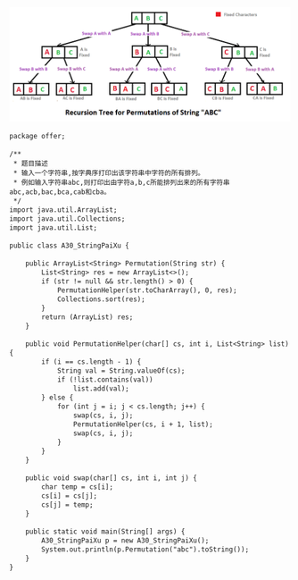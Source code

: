 ![icon](img/A30_StringPaiXu.png)     

	package offer;
	
	/**
	 * 题目描述
	 * 输入一个字符串,按字典序打印出该字符串中字符的所有排列。
	 * 例如输入字符串abc,则打印出由字符a,b,c所能排列出来的所有字符串abc,acb,bac,bca,cab和cba。
	 */
	import java.util.ArrayList;
	import java.util.Collections;
	import java.util.List;
	
	public class A30_StringPaiXu {
	
		public ArrayList<String> Permutation(String str) {
			List<String> res = new ArrayList<>();
			if (str != null && str.length() > 0) {
				PermutationHelper(str.toCharArray(), 0, res);
				Collections.sort(res);
			}
			return (ArrayList) res;
		}
	
		public void PermutationHelper(char[] cs, int i, List<String> list) {
			if (i == cs.length - 1) {
				String val = String.valueOf(cs);
				if (!list.contains(val))
					list.add(val);
			} else {
				for (int j = i; j < cs.length; j++) {
					swap(cs, i, j);
					PermutationHelper(cs, i + 1, list);
					swap(cs, i, j);
				}
			}
		}
	
		public void swap(char[] cs, int i, int j) {
			char temp = cs[i];
			cs[i] = cs[j];
			cs[j] = temp;
		}
	
		public static void main(String[] args) {
			A30_StringPaiXu p = new A30_StringPaiXu();
			System.out.println(p.Permutation("abc").toString());
		}
	}
